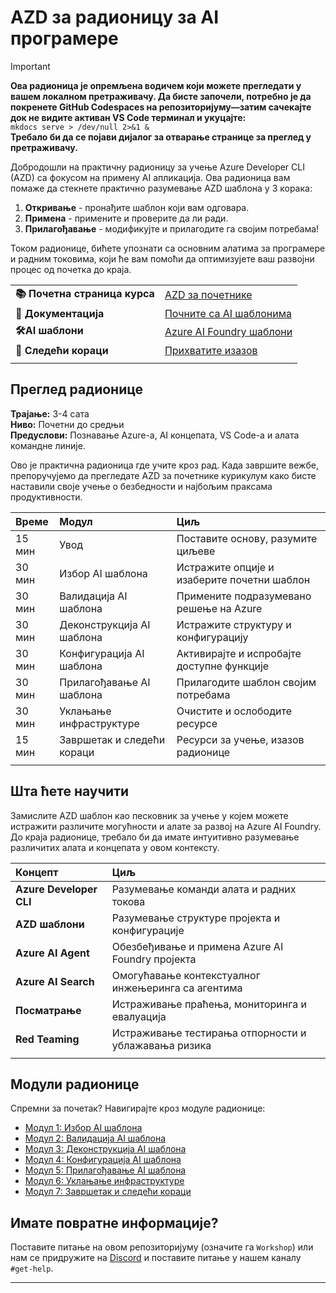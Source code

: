 <!--
CO_OP_TRANSLATOR_METADATA:
{
  "original_hash": "1a87eaee8309cd74837981fdc6834dd9",
  "translation_date": "2025-09-25T01:56:56+00:00",
  "source_file": "workshop/docs/index.md",
  "language_code": "sr"
}
-->
# AZD за радионицу за AI програмере

> [!IMPORTANT]  
> **Ова радионица је опремљена водичем који можете прегледати у вашем локалном претраживачу. Да бисте започели, потребно је да покренете GitHub Codespaces на репозиторијуму—затим сачекајте док не видите активан VS Code терминал и укуцајте:**  
> `mkdocs serve > /dev/null 2>&1 &`  
> **Требало би да се појави дијалог за отварање странице за преглед у претраживачу.**

Добродошли на практичну радионицу за учење Azure Developer CLI (AZD) са фокусом на примену AI апликација. Ова радионица вам помаже да стекнете практично разумевање AZD шаблона у 3 корака:

1. **Откривање** - пронађите шаблон који вам одговара.
1. **Примена** - примените и проверите да ли ради.
1. **Прилагођавање** - модификујте и прилагодите га својим потребама!

Током радионице, бићете упознати са основним алатима за програмере и радним токовима, који ће вам помоћи да оптимизујете ваш развојни процес од почетка до краја.

| | | 
|:---|:---|
| **📚 Почетна страница курса**| [AZD за почетнике](../README.md)|
| **📖 Документација** | [Почните са AI шаблонима](https://learn.microsoft.com/en-us/azure/ai-foundry/how-to/develop/ai-template-get-started)|
| **🛠️AI шаблони** | [Azure AI Foundry шаблони](https://ai.azure.com/templates) |
|**🚀 Следећи кораци** | [Прихватите изазов](../../../../workshop/docs) |
| | |

## Преглед радионице

**Трајање:** 3-4 сата  
**Ниво:** Почетни до средњи  
**Предуслови:** Познавање Azure-а, AI концепата, VS Code-а и алата командне линије.

Ово је практична радионица где учите кроз рад. Када завршите вежбе, препоручујемо да прегледате AZD за почетнике курикулум како бисте наставили своје учење о безбедности и најбољим праксама продуктивности.

| Време| Модул  | Циљ |
|:---|:---|:---|
| 15 мин | Увод | Поставите основу, разумите циљеве |
| 30 мин | Избор AI шаблона | Истражите опције и изаберите почетни шаблон | 
| 30 мин | Валидација AI шаблона | Примените подразумевано решење на Azure |
| 30 мин | Деконструкција AI шаблона | Истражите структуру и конфигурацију |
| 30 мин | Конфигурација AI шаблона | Активирајте и испробајте доступне функције |
| 30 мин | Прилагођавање AI шаблона | Прилагодите шаблон својим потребама |
| 30 мин | Уклањање инфраструктуре | Очистите и ослободите ресурсе |
| 15 мин | Завршетак и следећи кораци | Ресурси за учење, изазов радионице |
| | |

## Шта ћете научити

Замислите AZD шаблон као песковник за учење у којем можете истражити различите могућности и алате за развој на Azure AI Foundry. До краја радионице, требало би да имате интуитивно разумевање различитих алата и концепата у овом контексту.

| Концепт  | Циљ |
|:---|:---|
| **Azure Developer CLI** | Разумевање команди алата и радних токова |
| **AZD шаблони**| Разумевање структуре пројекта и конфигурације |
| **Azure AI Agent**| Обезбеђивање и примена Azure AI Foundry пројекта  |
| **Azure AI Search**| Омогућавање контекстуалног инжењеринга са агентима |
| **Посматрање**| Истраживање праћења, мониторинга и евалуација |
| **Red Teaming**| Истраживање тестирања отпорности и ублажавања ризика |
| | |

## Модули радионице

Спремни за почетак? Навигирајте кроз модуле радионице:

- [Модул 1: Избор AI шаблона](instructions/1-Select-AI-Template.md)
- [Модул 2: Валидација AI шаблона](instructions/2-Validate-AI-Template.md) 
- [Модул 3: Деконструкција AI шаблона](instructions/3-Deconstruct-AI-Template.md)
- [Модул 4: Конфигурација AI шаблона](instructions/4-Configure-AI-Template.md)
- [Модул 5: Прилагођавање AI шаблона](instructions/5-Customize-AI-Template.md)
- [Модул 6: Уклањање инфраструктуре](instructions/6-Teardown-Infrastructure.md)
- [Модул 7: Завршетак и следећи кораци](instructions/7-Wrap-up.md)

## Имате повратне информације?

Поставите питање на овом репозиторијуму (означите га `Workshop`) или нам се придружите на [Discord](https://aka.ms/foundry/discord) и поставите питање у нашем каналу `#get-help`.

---

